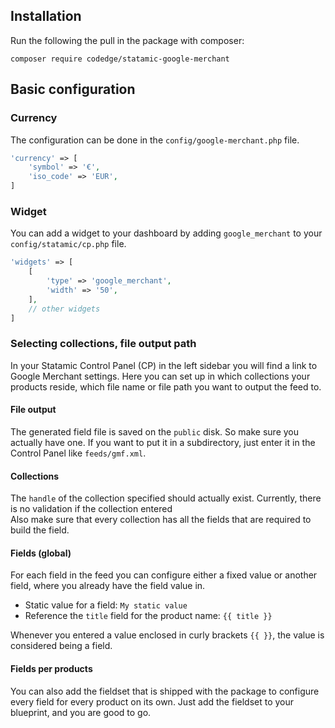 ## Installation

Run the following the pull in the package with composer:

```
composer require codedge/statamic-google-merchant
```

## Basic configuration

### Currency

The configuration can be done in the `config/google-merchant.php` file.

```php
'currency' => [
    'symbol' => '€',
    'iso_code' => 'EUR',
]
```

### Widget

You can add a widget to your dashboard by adding `google_merchant` to your `config/statamic/cp.php` file.

```php
'widgets' => [
    [
        'type' => 'google_merchant',
        'width' => '50',
    ],
    // other widgets
]
```

### Selecting collections, file output path

In your Statamic Control Panel (CP) in the left sidebar you will find a link to Google Merchant settings.
Here you can set up in which collections your products reside, which file name or file path you want to output the feed to.

#### File output

The generated field file is saved on the `public` disk. So make sure you actually have one.
If you want to put it in a subdirectory, just enter it in the Control Panel like `feeds/gmf.xml`.

#### Collections

The `handle` of the collection specified should actually exist. Currently, there is no validation if the collection entered  
Also make sure that every collection has all the fields that are required to build the field.

#### Fields (global)

For each field in the feed you can configure either a fixed value or another field, where you already have the field value in.

-   Static value for a field: `My static value`
-   Reference the `title` field for the product name: `{{ title }}`

Whenever you entered a value enclosed in curly brackets `{{ }}`, the value is considered being a field.

#### Fields per products

You can also add the fieldset that is shipped with the package to configure every field for every product on its own.
Just add the fieldset to your blueprint, and you are good to go.
